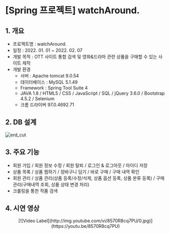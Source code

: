 # [Spring 프로젝트] watchAround.

## 1. 개요
+ 프로젝트명 : watchAround.
+ 일정 : 2022. 01. 01 ~ 2022. 02. 07
+ 개발 목적 : OTT 사이트 통합 검색 및 영화&드라마 관련 상품을 구매할 수 있는 사이트 제작
+ 개발 환경
  + 서버 : Apache tomcat 9.0.54
  + 데이터베이스 : MySQL 5.1.49
  + Framework : Spring Tool Suite 4
  + JAVA 1.8 / HTML5 / CSS / JavaScript / SQL / jQuery 3.6.0 / Bootstrap 4.5.2 / Selenium
  + 크롬 드라이버 97.0.4692.71

## 2. DB 설계

![erd_cut](https://user-images.githubusercontent.com/93955871/155093683-769fd2f1-d426-48f3-b5fe-02a4d3d71dee.png)

## 3. 주요 기능
+ 회원 가입 / 회원 정보 수정 / 회원 탈퇴 / 로그인 & 로그아웃 / 아이디 저장
+ 상품 목록 / 상품 찜하기 / 장바구니 담기 / 바로 구매 / 구매 내역 확인
+ 회원 관리 / 상품 관리(상품 등록/수정/삭제, 상품 옵션 등록, 상품 분류 등록) / 구매 관리(구매내역 조회, 상품 상태 변경 처리)
+ 크롤링을 통한 작품 검색

## 4. 시연 영상
<center>[![Video Label](http://img.youtube.com/vi/8570R8cq7PU/0.jpg)](https://youtu.be/8570R8cq7PU)</center>

